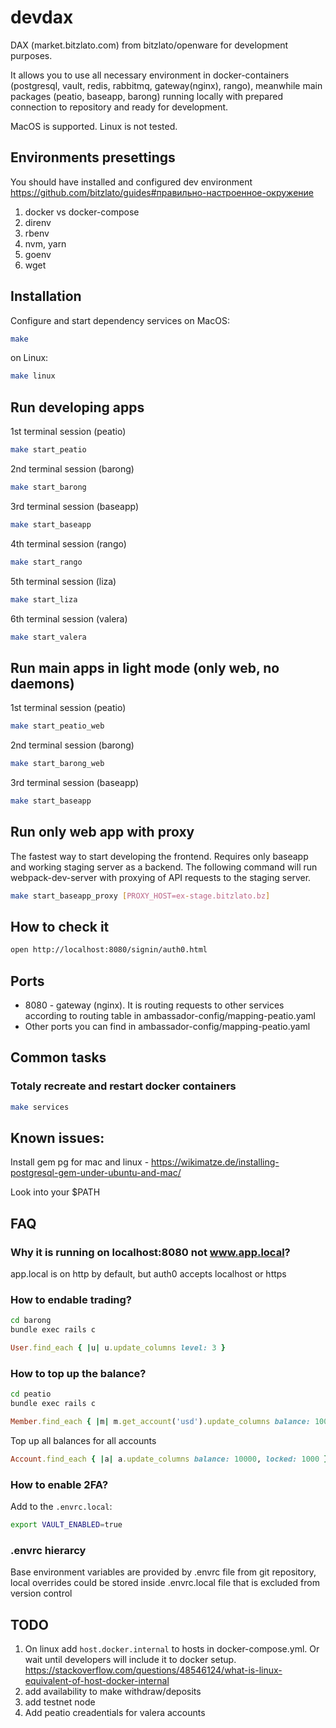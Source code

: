 # devdax

DAX (market.bitzlato.com) from bitzlato/openware for development purposes.

It allows you to use all necessary environment in docker-containers (postgresql, vault, redis, rabbitmq, gateway(nginx), rango), meanwhile main packages (peatio, baseapp, barong) running locally with prepared connection to repository and ready for development.

MacOS is supported. Linux is not tested.

## Environments presettings

You should have installed and configured dev environment https://github.com/bitzlato/guides#правильно-настроенное-окружение

1. docker vs docker-compose
1. direnv
1. rbenv
1. nvm, yarn
1. goenv
1. wget

## Installation

Configure and start dependency services on MacOS:

```bash
make
```

on Linux:

```bash
make linux
```

## Run developing apps

1st terminal session (peatio)

```bash
make start_peatio
```

2nd terminal session (barong)

```bash
make start_barong
```

3rd terminal session (baseapp)

```bash
make start_baseapp
```

4th terminal session (rango)

```bash
make start_rango
```

5th terminal session (liza)

```bash
make start_liza
```

6th terminal session (valera)

```bash
make start_valera
```

## Run main apps in light mode (only web, no daemons)

1st terminal session (peatio)

```bash
make start_peatio_web
```

2nd terminal session (barong)

```bash
make start_barong_web
```

3rd terminal session (baseapp)

```bash
make start_baseapp
```

## Run only web app with proxy

The fastest way to start developing the frontend. Requires only baseapp and working staging server as a backend. The following command will run webpack-dev-server with proxying of API requests to the staging server.

```bash
make start_baseapp_proxy [PROXY_HOST=ex-stage.bitzlato.bz]
```

## How to check it

```bash
open http://localhost:8080/signin/auth0.html
```

## Ports

- 8080 - gateway (nginx). It is routing requests to other services
  according to routing table in ambassador-config/mapping-peatio.yaml
- Other ports you can find in ambassador-config/mapping-peatio.yaml

## Common tasks

### Totaly recreate and restart docker containers

```bash
make services
```

## Known issues:

Install gem pg for mac and linux - https://wikimatze.de/installing-postgresql-gem-under-ubuntu-and-mac/

Look into your $PATH

## FAQ

### Why it is running on localhost:8080 not www.app.local?

app.local is on http by default, but auth0 accepts localhost or https

### How to endable trading?

```bash
cd barong
bundle exec rails c
```

```ruby
User.find_each { |u| u.update_columns level: 3 }
```

### How to top up the balance?

```bash
cd peatio
bundle exec rails c
```

```ruby
Member.find_each { |m| m.get_account('usd').update_columns balance: 10000, locked: 1000 }
```

Top up all balances for all accounts

```ruby
Account.find_each { |a| a.update_columns balance: 10000, locked: 1000 }
```

### How to enable 2FA?

Add to the `.envrc.local`:

```bash
export VAULT_ENABLED=true
```

### .envrc hierarcy

Base environment variables are provided by .envrc file from git repository, local overrides could be stored inside .envrc.local file that is excluded from version control

## TODO

1. On linux add `host.docker.internal` to hosts in docker-compose.yml. Or wait until developers will include it to docker setup. https://stackoverflow.com/questions/48546124/what-is-linux-equivalent-of-host-docker-internal
1. add availability to make withdraw/deposits
1. add testnet node
1. Add peatio creadentials for valera accounts
